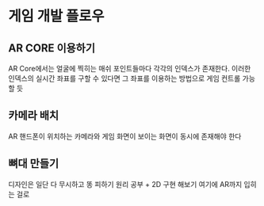 # 게임 개발 플로우

## AR CORE 이용하기
AR Core에서는 얼굴에 찍히는 매쉬 포인트들마다 각각의 인덱스가 존재한다. 
이러한 인덱스의 실시간 좌표를 구할 수 있다면
그 좌표를 이용하는 방법으로 게임 컨트롤 가능할 듯

## 카메라 배치
AR 핸드폰이 위치하는 카메라와
게임 화면이 보이는 화면이 동시에 존재해야 한다

## 뼈대 만들기
디자인은 일단 다 무시하고
똥 피하기 원리 공부 + 2D 구현 해보기
여기에 AR까지 입히는 걸로
